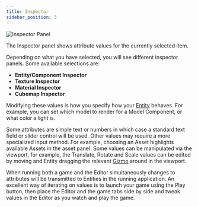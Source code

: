```yaml
---
title: Inspector
sidebar_position: 3
---
```


![Inspector Panel](/img/user-manual/editor/inspector/inspector.png)

The Inspector panel shows attribute values for the currently selected item.

Depending on what you have selected, you will see different inspector panels. Some available selections are:

* **Entity/Component Inspector**
* **Texture Inspector**
* **Material Inspector**
* **Cubemap Inspector**

Modifying these values is how you specify how your [Entity][2] behaves. For example, you can set which model to render for a Model Component, or what color a light is.

Some attributes are simple text or numbers in which case a standard text field or slider control will be used. Other values may require a more specialized input method. For example, choosing an Asset highlights available Assets in the asset panel. Some values can be manipulated via the viewport, for example, the Translate, Rotate and Scale values can be edited by moving and Entity dragging the relevant [Gizmo][3] around in the viewport.

When running both a game and the Editor simultaneously changes to attributes will be transmitted to Entities in the running application. An excellent way of iterating on values is to launch your game using the Play button, then place the Editor and the game tabs side by side and tweak values in the Editor as you watch and play the game.

[2]: /user-manual/glossary#entity
[3]: /user-manual/glossary#gizmo
